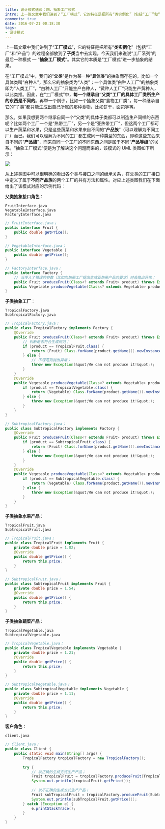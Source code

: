 ```yaml
---
title: 设计模式速谈：四、抽象工厂模式
intro: 上一篇文章中我们讲到了“工厂模式”，它的特征是把所有“类实例化”（包括“工厂”和“产品”）的过程全部放到了“子类”当中去实现。今天我们来说说“工厂系列”的最后一种模式 — “抽象工厂模式”。其实它的本质是“工厂模式”进一步抽象的结果。
comments: true
date: 2016-07-21 00:18:38
tags:
- 设计模式
---
```


上一篇文章中我们讲到了“**工厂模式**”，它的特征是把所有“**类实例化**”（包括“工厂”和“产品”）的过程全部放到了**子类**当中去实现。今天我们来说说“工厂系列”的最后一种模式 — “**抽象工厂模式**”。其实它的本质是“工厂模式”进一步抽象的结果。

在“工厂模式”中，我们的“**父类**”是作为某一种“**具体类**”的抽象而存在的，比如一个具体类叫“白种人”，那么它的抽象类为“人类”；一个具体类“白种人工厂”的抽象类即为“人类工厂”，“白种人工厂”只能生产白种人，“黄种人工厂”只能生产黄种人，以此类推。因此，在“工厂模式”中，**每一个继承自“父类”工厂的具体工厂类所生产的东西是不同的**。再举一个例子，比如一个抽象父类“食物工厂类”，每一种继承自它的“子类”都只能生成出自己所属的那种食物，比如饼干，面包等等。

那么，如果我想要两个继承自同一个“父类”的具体子类都可以制造生产同样的东西呢？比如两个工厂一个是“热带工厂”，另一个是“亚热带工厂”，但这两个工厂都可以生产蔬菜和水果，只是这些蔬菜和水果来自不同的“**产品族**”（可以理解为不同工厂）而已。我们可以理解为不同的工厂都生成同一种类型的东西，即称这些东西来自不同的“**产品族**”，而来自同一个工厂的不同东西之间是属于不同“**产品等级**”的关系。“抽象工厂模式”便是为了解决这个问题而来的，该模式的 UML 类图如下所示：

![](1.png)

从上述类图中可以很明确的看出各个类与接口之间的继承关系，在父类的工厂接口中定义了属于**不同产品族**的两个工厂的共有方法和属性。对应上述类图我们在下面给出了该模式对应的示例代码：

**父类抽象接口角色**：

```text
FruitInterface.java
VegetableInterface.java
FactoryInterface.java
```


```java
// FruitInterface.java；
public interface Fruit {
    public double getPrice();
}
```


```java
// VegetableInterface.java；
public interface Vegetable {
    public double getPrice();
}
```


```java
// FactoryInterface.java；
public interface Factory {
    // 当传入了错误的参数（比如向热带工厂提出生成亚热带产品的要求）时会抛出异常；
    public Fruit produceFruit(Class<? extends Fruit> product) throws Exception;
    public Vegetable produceVegetable(Class<? extends Vegetable> product) throws Exception;
}
```

**子类抽象工厂**：

```text
TropicalFactory.java
SubtropicalFactory.java
```


```java
// TropicalFactory.java；
public class TropicalFactory implements Factory {
    @Override
    public Fruit produceFruit(Class<? extends Fruit> product) throws Exception {
        // 判断是否符合生成规范；
        if (product == TropicalFruit.class) {
            return (Fruit) Class.forName(product.getName()).newInstance();
        } else {
            // 不规范则抛出异常；
            throw new Exception(&quot;We can not produce it!&quot;);
        }
    }
    @Override
    public Vegetable produceVegetable(Class<? extends Vegetable> product) throws Exception {
        if (product == TropicalVegetable.class) {
            return (Vegetable) Class.forName(product.getName()).newInstance();
        } else {
            throw new Exception(&quot;We can not produce it!&quot;);
        }
    }
}
```


```java
// SubtropicalFactory.java；
public class SubtropicalFactory implements Factory {
    @Override
    public Fruit produceFruit(Class<? extends Fruit> product) throws Exception {
        if (product == SubtropicalFruit.class) {
            return (Fruit) Class.forName(product.getName()).newInstance();
        } else {
            throw new Exception(&quot;We can not produce it!&quot;);
        }
    }
    @Override
    public Vegetable produceVegetable(Class<? extends Vegetable> product) throws Exception {
        if (product == SubtropicalVegetable.class) {
	        return (Vegetable) Class.forName(product.getName()).newInstance();
        } else {
            throw new Exception(&quot;We can not produce it!&quot;);
        }
    }
}
```

**子类抽象水果产品**：

```text
TropicalFruit.java
SubtropicalFruit.java
```


```java
// TropicalFruit.java；
public class TropicalFruit implements Fruit {
    private double price = 1.82;
    @Override
    public double getPrice() {
        return this.price;
    }
}
```


```java
// SubtropicalFruit.java；
public class SubtropicalFruit implements Fruit {
    private double price = 1.54;
    @Override
    public double getPrice() {
        return this.price;
    }
}
```

**子类抽象蔬菜产品**：

```text
TropicalVegetable.java
SubtropicalVegetable.java
```


```java
// TropicalVegetable.java；
public class TropicalVegetable implements Vegetable {
    private double price = 1.21;
    @Override
    public double getPrice() {
        return this.price;
    }
}
```


```java
// SubtropicalVegetable.java；
public class SubtropicalVegetable implements Vegetable {
    private double price = 1.11;
    @Override
    public double getPrice() {
        return this.price;
    }
}
```

**客户角色**：

```text
client.java
```


```java
// Client.java；
public class Client {
    public static void main(String[] args) {
        TropicalFactory tropicalFactory = new TropicalFactory();
		
        try {
            // 以正确的生成方式生产产品；
            Fruit tropicalFruit = tropicalFactory.produceFruit(TropicalFruit.class);
            System.out.println(tropicalFruit.getPrice());
			
            // 以不正确的生成方式生产产品；
            Fruit subTropicalFruit = tropicalFactory.produceFruit(SubtropicalFruit.class);
            System.out.println(subTropicalFruit.getPrice());
        } catch (Exception e) {
            e.printStackTrace();
        }
    }
}
```
